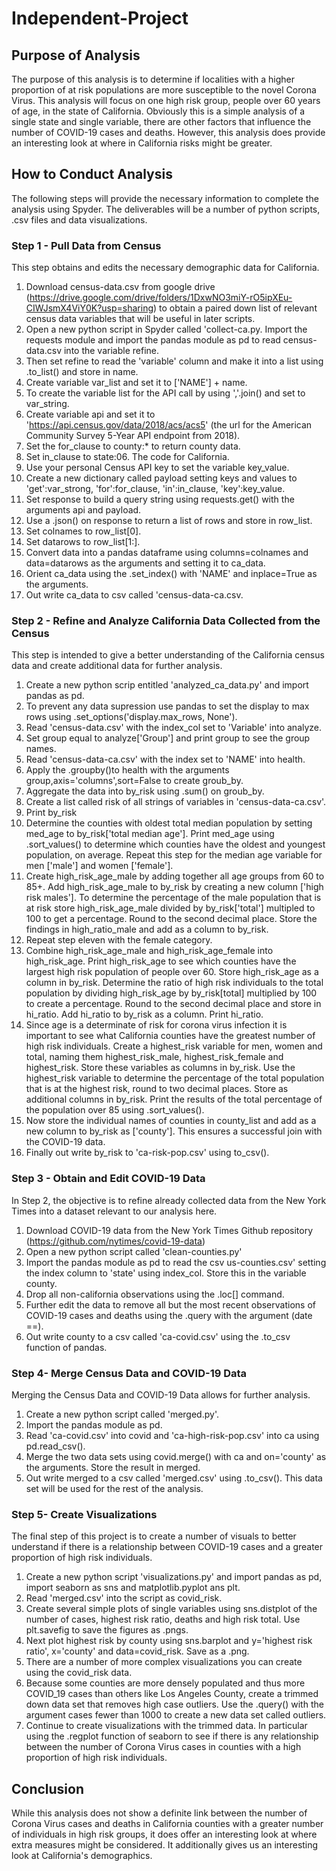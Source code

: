 # Independent-Project

## Purpose of Analysis
The purpose of this analysis is to determine if localities with a higher proportion of at risk populations are more susceptible to the novel Corona Virus. This analysis will focus on one high risk group, people over 60 years of age, in the state of California. Obviously this is a simple analysis of a single state and single variable, there are other factors that influence the number of COVID-19 cases and deaths. However, this analysis does provide an interesting look at where in California risks might be greater.
## How to Conduct Analysis
The following steps will provide the necessary information to complete the analysis using Spyder. The deliverables will be a number of python scripts, .csv files and data visualizations.

### Step 1 - Pull Data from Census
This step obtains and edits the necessary demographic data for California.
1. Download census-data.csv from google drive (https://drive.google.com/drive/folders/1DxwNO3miY-rO5ipXEu-CIWJsmX4ViY0K?usp=sharing) to obtain a paired down list of relevant census data variables that will be useful in later scripts.
2. Open a new python script in Spyder called 'collect-ca.py. Import the requests module and import the pandas module as pd to read census-data.csv into the variable refine.
3. Then set refine to read the 'variable' column and make it into a list using .to_list() and store in name.
4. Create variable var_list and set it to ['NAME'] + name.
5. To create the variable list for the API call by using ','.join() and set to var_string.
6. Create variable api and set it to 'https://api.census.gov/data/2018/acs/acs5' (the url for the American Community Survey 5-Year API endpoint from 2018).
7. Set the for_clause to county:* to return county data.
8. Set in_clause to state:06. The code for California.
9. Use your personal Census API key to set the variable key_value.
10. Create a new dictionary called payload setting keys and values to 'get':var_strong, 'for':for_clause, 'in':in_clause, 'key':key_value.
11. Set response to build a query string using requests.get() with the arguments api and payload.
12. Use a .json() on response to return a list of rows and store in row_list.
13. Set colnames to row_list[0].
14. Set datarows to row_list[1:].
15. Convert data into a pandas dataframe using columns=colnames and data=datarows as the arguments and setting it to ca_data.
16. Orient ca_data using the .set_index() with 'NAME' and inplace=True as the arguments.
17. Out write ca_data to csv called 'census-data-ca.csv.

### Step 2 - Refine and Analyze California Data Collected from the Census
This step is intended to give a better understanding of the California census data and create additional data for further analysis.

1. Create a new python scrip entitled 'analyzed_ca_data.py' and import pandas as pd.
2. To prevent any data supression use pandas to set the  display to max rows using .set_options('display.max_rows, None').
3. Read 'census-data.csv' with the index_col set to 'Variable' into analyze.
4. Set group equal to analyze['Group'] and print group to see the group names.
5. Read 'census-data-ca.csv' with the index set to 'NAME' into health.
6. Apply the .groupby()to health with the arguments group,axis='columns',sort=False to create groub_by.
7. Aggregate the data into by_risk using .sum() on groub_by.
8. Create a list called risk of all strings of variables in 'census-data-ca.csv'.
9. Print by_risk
10. Determine the counties with oldest total median population by setting med_age to by_risk['total median age']. Print  med_age using .sort_values() to determine which counties have the oldest and youngest population, on average. Repeat this step for the median age variable for men ['male'] and women ['female'].
11. Create high_risk_age_male by adding together all age groups from 60 to 85+. Add high_risk_age_male to by_risk by creating a new column ['high risk males']. To determine the percentage of the male population that is at risk store high_risk_age_male divided by by_risk['total'] multipled to 100 to get a percentage. Round to the second decimal place. Store the findings in high_ratio_male and add as a column to by_risk.
12. Repeat step eleven with the female category.
13. Combine high_risk_age_male and high_risk_age_female into high_risk_age. Print high_risk_age to see which counties have the largest high risk population of people over 60. Store high_risk_age as a column in by_risk. Determine the ratio of high risk individuals to the total population by dividing high_risk_age by by_risk[total] multiplied by 100 to create a percentage. Round to the second decimal place and store in hi_ratio. Add hi_ratio to by_risk as a column. Print hi_ratio.
14. Since age is a determinate of risk for corona virus infection it is important to see what California counties have the greatest number of high risk individuals. Create a highest_risk variable for men, women and total, naming them highest_risk_male, highest_risk_female and highest_risk. Store these variables as columns in by_risk. Use the highest_risk variable to determine the percentage of the total population that is at the highest risk, round to two decimal places. Store as additional columns in by_risk. Print the results of the total percentage of the population over 85 using .sort_values().
15. Now store the individual names of counties in county_list and add as a new column to by_risk as ['county']. This ensures a successful join with the COVID-19 data.
16. Finally out write by_risk to 'ca-risk-pop.csv' using to_csv().

### Step 3 - Obtain and Edit COVID-19 Data
In Step 2, the objective is to refine already collected data from the New York Times into a dataset relevant to our analysis here.

1. Download COVID-19 data from the New York Times Github repository (https://github.com/nytimes/covid-19-data)
2. Open a new python script called 'clean-counties.py'
3. Import the pandas module as pd to read the csv us-counties.csv' setting the index column to 'state' using index_col. Store this in the variable county.
4. Drop all non-california observations using the .loc[] command.
5. Further edit the data to remove all but the most recent observations of COVID-19 cases and deaths using the .query with the argument (date ==).
6. Out write county to a csv called 'ca-covid.csv' using the .to_csv function of pandas.

### Step 4- Merge Census Data and COVID-19 Data
Merging the Census Data and COVID-19 Data allows for further analysis.
1. Create a new python script called 'merged.py'.
2. Import the pandas module as pd.
3. Read 'ca-covid.csv' into covid and 'ca-high-risk-pop.csv' into ca using pd.read_csv().
4. Merge the two data sets using covid.merge() with ca and on='county' as the arguments. Store the result in merged.
5. Out write merged to a csv called 'merged.csv' using .to_csv(). This data set will be used for the rest of the analysis.

### Step 5- Create Visualizations
The final step of this project is to create a number of visuals to better understand if there is a relationship between COVID-19 cases and a greater proportion of high risk individuals.
1. Create a new python script 'visualizations.py' and import  pandas as pd, import seaborn as sns and matplotlib.pyplot ans plt.
2. Read 'merged.csv' into the script as covid_risk.
3. Create several simple plots of single variables using sns.distplot of the number of cases, highest risk ratio, deaths and high risk total. Use plt.savefig to save the figures as .pngs.
4. Next plot highest risk by county using sns.barplot and y='highest risk ratio', x='county' and data=covid_risk. Save as a .png.
5. There are a number of more complex visualizations you can create using the covid_risk data.
6. Because some counties are more densely populated and thus  more COVID_19 cases than others like Los Angeles County, create a trimmed down data set that removes high case outliers. Use the .query() with the argument cases fewer than 1000 to create a new data set called outliers.
7. Continue to create visualizations with the trimmed data. In particular using the .regplot function of seaborn to see if there is any relationship between the number of Corona Virus cases in counties with a high proportion of high risk individuals.

## Conclusion
While this analysis does not show a definite link between the number of Corona Virus cases and deaths in California counties with a greater number of individuals in high risk groups, it does offer an interesting look at where extra measures might be considered. It additionally gives us an interesting look at California's demographics. 
